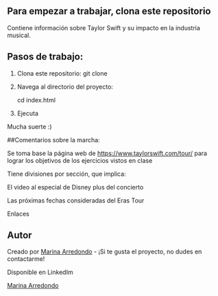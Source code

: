 ## Para empezar a trabajar, clona este repositorio

Contiene información sobre Taylor Swift y su impacto en la industria musical.

## Pasos de trabajo:

1. Clona este repositorio:
    git clone

2. Navega al directorio del proyecto:

    cd index.html

3. Ejecuta

Mucha suerte :)


##Comentarios sobre la marcha:

Se toma base la página web de https://www.taylorswift.com/tour/ para lograr los objetivos de los ejercicios vistos en clase

Tiene divisiones por sección, que implica:

El video al especial de Disney plus del concierto

Las próximas fechas consideradas del Eras Tour

Enlaces 

## Autor

Creado por [Marina Arredondo](https://github.com/ElisaCarstairs) - ¡Si te gusta el proyecto, no dudes en contactarme!

Disponible en LinkedIm

[Marina Arredondo](https://www.linkedin.com/in/marina-arredondo)

